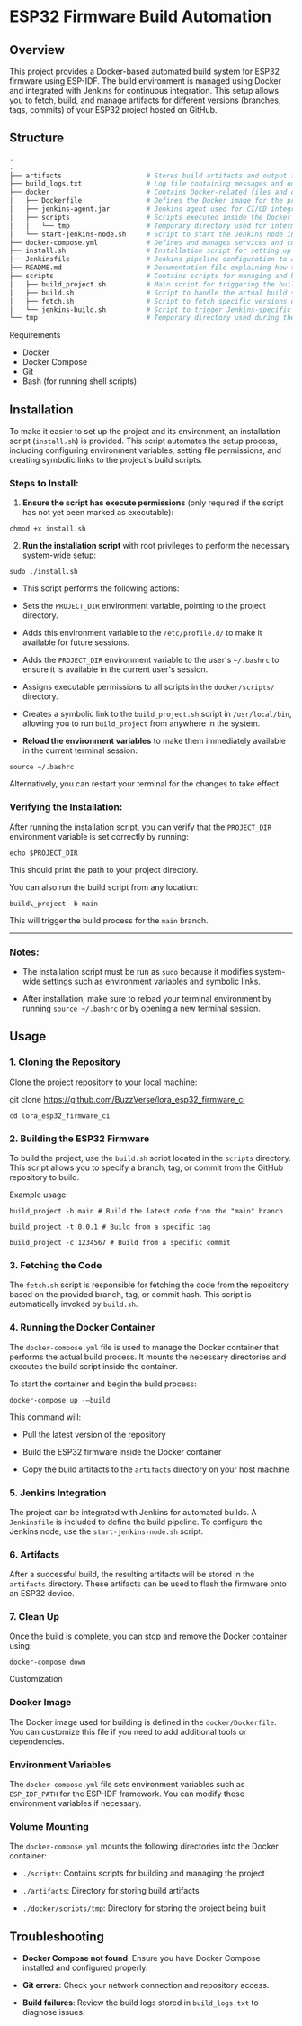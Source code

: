 # ESP32 Firmware Build Automation

## Overview

This project provides a Docker-based automated build system for ESP32 firmware using ESP-IDF. The build environment is managed using Docker and integrated with Jenkins for continuous integration. This setup allows you to fetch, build, and manage artifacts for different versions (branches, tags, commits) of your ESP32 project hosted on GitHub.

## Structure
```bash
.
.
├── artifacts                     # Stores build artifacts and output files generated during the build process
├── build_logs.txt                # Log file containing messages and output from the build process, useful for debugging
├── docker                        # Contains Docker-related files and configurations
│   ├── Dockerfile                # Defines the Docker image for the project, specifying the environment and dependencies
│   ├── jenkins-agent.jar         # Jenkins agent used for CI/CD integration with the project
│   ├── scripts                   # Scripts executed inside the Docker container
│   │   └── tmp                   # Temporary directory used for intermediate files and operations within Docker
│   └── start-jenkins-node.sh     # Script to start the Jenkins node inside the Docker container
├── docker-compose.yml            # Defines and manages services and containers with Docker Compose
├── install.sh                    # Installation script for setting up the project environment, creating symbolic links, and setting permissions
├── Jenkinsfile                   # Jenkins pipeline configuration to automate build, test, and deployment processes
├── README.md                     # Documentation file explaining how to install, use, and contribute to the project
├── scripts                       # Contains scripts for managing and building the project
│   ├── build_project.sh          # Main script for triggering the build process based on branch, tag, or commit
│   ├── build.sh                  # Script to handle the actual build steps
│   ├── fetch.sh                  # Script to fetch specific versions of the project from Git based on parameters
│   └── jenkins-build.sh          # Script to trigger Jenkins-specific builds and integrations
└── tmp                           # Temporary directory used during the build and fetch operations, ignored in version control

```  
  
  
Requirements

-   Docker
-   Docker Compose
-   Git
-   Bash (for running shell scripts)
    

## Installation

To make it easier to set up the project and its environment, an installation script (`install.sh`) is provided. This script automates the setup process, including configuring environment variables, setting file permissions, and creating symbolic links to the project's build scripts.

### Steps to Install:

1.  **Ensure the script has execute permissions** (only required if the script has not yet been marked as executable):
    
```
chmod +x install.sh
```
  
  

2. **Run the installation script** with root privileges to perform the necessary system-wide setup:

```
sudo ./install.sh
```
  
  

-   This script performs the following actions:
    

-   Sets the `PROJECT_DIR` environment variable, pointing to the project directory.
    
-   Adds this environment variable to the `/etc/profile.d/` to make it available for future sessions.
    
-   Adds the `PROJECT_DIR` environment variable to the user's `~/.bashrc` to ensure it is available in the current user's session.
    
-   Assigns executable permissions to all scripts in the `docker/scripts/` directory.
    
-   Creates a symbolic link to the `build_project.sh` script in `/usr/local/bin`, allowing you to run `build_project` from anywhere in the system.
    

-   **Reload the environment variables** to make them immediately available in the current terminal session:
    
```
source ~/.bashrc
```
Alternatively, you can restart your terminal for the changes to take effect.
    

### Verifying the Installation:

After running the installation script, you can verify that the `PROJECT_DIR` environment variable is set correctly by running:
```
echo $PROJECT_DIR
```
This should print the path to your project directory.

You can also run the build script from any location:
```
build\_project -b main
```
This will trigger the build process for the `main` branch.

* * *

### Notes:

-   The installation script must be run as `sudo` because it modifies system-wide settings such as environment variables and symbolic links.
    
-   After installation, make sure to reload your terminal environment by running `source ~/.bashrc` or by opening a new terminal session.
    


## Usage

### 1\. Cloning the Repository

Clone the project repository to your local machine:

git clone https://github.com/BuzzVerse/lora_esp32_firmware_ci  
```
cd lora_esp32_firmware_ci   
```
### 2\. Building the ESP32 Firmware

To build the project, use the `build.sh` script located in the `scripts` directory. This script allows you to specify a branch, tag, or commit from the GitHub repository to build.

Example usage:
```
build_project -b main # Build the latest code from the "main" branch

build_project -t 0.0.1 # Build from a specific tag

build_project -c 1234567 # Build from a specific commit  
```
### 3\. Fetching the Code

The `fetch.sh` script is responsible for fetching the code from the repository based on the provided branch, tag, or commit hash. This script is automatically invoked by `build.sh`.

### 4\. Running the Docker Container

The `docker-compose.yml` file is used to manage the Docker container that performs the actual build process. It mounts the necessary directories and executes the build script inside the container.

To start the container and begin the build process:
```
docker-compose up -–build  
```
This command will:

-   Pull the latest version of the repository
    
-   Build the ESP32 firmware inside the Docker container
    
-   Copy the build artifacts to the `artifacts` directory on your host machine
    

### 5\. Jenkins Integration

The project can be integrated with Jenkins for automated builds. A `Jenkinsfile` is included to define the build pipeline. To configure the Jenkins node, use the `start-jenkins-node.sh` script.

### 6\. Artifacts

After a successful build, the resulting artifacts will be stored in the `artifacts` directory. These artifacts can be used to flash the firmware onto an ESP32 device.

### 7\. Clean Up

Once the build is complete, you can stop and remove the Docker container using:
```
docker-compose down  
```
Customization

### Docker Image

The Docker image used for building is defined in the `docker/Dockerfile`. You can customize this file if you need to add additional tools or dependencies.

### Environment Variables

The `docker-compose.yml` file sets environment variables such as `ESP_IDF_PATH` for the ESP-IDF framework. You can modify these environment variables if necessary.

### Volume Mounting

The `docker-compose.yml` mounts the following directories into the Docker container:

-   `./scripts`: Contains scripts for building and managing the project
    
-   `./artifacts`: Directory for storing build artifacts
    
-   `./docker/scripts/tmp`: Directory for storing the project being built
    

## Troubleshooting

-   **Docker Compose not found**: Ensure you have Docker Compose installed and configured properly.
    
-   **Git errors**: Check your network connection and repository access.
    
-   **Build failures**: Review the build logs stored in `build_logs.txt` to diagnose issues.
    
